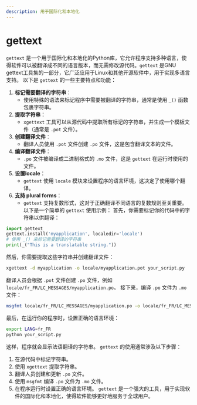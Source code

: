 ```yaml
---
description: 用于国际化和本地化
---
```


# gettext

`gettext` 是一个用于国际化和本地化的Python库，它允许程序支持多种语言，使得软件可以被翻译成不同的语言版本，而无需修改源代码。`gettext` 是GNU gettext工具集的一部分，它广泛应用于Linux和其他开源软件中，用于实现多语言支持。 以下是 `gettext` 的一些主要特点和功能：

1. **标记需要翻译的字符串**：
   * 使用特殊的语法来标记程序中需要被翻译的字符串，通常是使用 `_()` 函数包裹字符串。
2. **提取字符串**：
   * `xgettext` 工具可以从源代码中提取所有标记的字符串，并生成一个模板文件（通常是 `.pot` 文件）。
3. **创建翻译文件**：
   * 翻译人员使用 `.pot` 文件创建 `.po` 文件，这是包含翻译文本的文件。
4. **编译翻译文件**：
   * `.po` 文件被编译成二进制格式的 `.mo` 文件，这是 `gettext` 在运行时使用的文件。
5. **设置locale**：
   * `gettext` 使用 `locale` 模块来设置程序的语言环境，这决定了使用哪个翻译。
6. **支持 plural forms**：
   * `gettext` 支持复数形式，这对于正确翻译不同语言的复数规则至关重要。 以下是一个简单的 `gettext` 使用示例： 首先，你需要标记你的代码中的字符串以供翻译：

```python
import gettext
gettext.install('myapplication', localedir='locale')
# 使用 _() 来标记需要翻译的字符串
print(_("This is a translatable string."))
```

然后，你需要提取这些字符串并创建翻译文件：

```bash
xgettext -d myapplication -o locale/myapplication.pot your_script.py
```

翻译人员会根据 `.pot` 文件创建 `.po` 文件，例如 `locale/fr_FR/LC_MESSAGES/myapplication.po`。 接下来，编译 `.po` 文件为 `.mo` 文件：

```bash
msgfmt locale/fr_FR/LC_MESSAGES/myapplication.po -o locale/fr_FR/LC_MESSAGES/myapplication.mo
```

最后，在运行你的程序时，设置正确的语言环境：

```bash
export LANG=fr_FR
python your_script.py
```

这样，程序就会显示法语翻译的字符串。 `gettext` 的使用通常涉及以下步骤：

1. 在源代码中标记字符串。
2. 使用 `xgettext` 提取字符串。
3. 翻译人员创建和更新 `.po` 文件。
4. 使用 `msgfmt` 编译 `.po` 文件为 `.mo` 文件。
5. 在程序运行时设置正确的语言环境。 `gettext` 是一个强大的工具，用于实现软件的国际化和本地化，使得软件能够更好地服务于全球用户。
